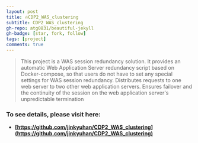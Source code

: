```yaml
---
layout: post
title: 🔥CDP2_WAS_clustering
subtitle: CDP2_WAS_clustering
gh-repo: atg0831/beautiful-jekyll
gh-badge: [star, fork, follow]
tags: [project]
comments: true
---
```


> This project is a WAS session redundancy solution. It provides an automatic Web Application Server redundancy script based on Docker-compose, so that users do not have to set any special settings for WAS session redundancy. Distributes requests to one web server to two other web application servers. Ensures failover and the continuity of the session on the web application server's unpredictable termination  
 
### To see details, please visit here: 
 - **[https://github.com/jinkyuhan/CDP2_WAS_clustering](https://github.com/jinkyuhan/CDP2_WAS_clustering)** 